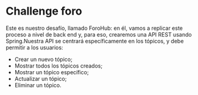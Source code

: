 <h1>Challenge foro</h1>
Este es nuestro desafío, llamado ForoHub: en él, vamos a replicar este proceso a nivel de back end y, para eso, crearemos una API REST usando Spring.Nuestra API se centrará específicamente en los tópicos, y debe permitir a los usuarios:

- Crear un nuevo tópico;
- Mostrar todos los tópicos creados;
- Mostrar un tópico específico;
- Actualizar un tópico;
- Eliminar un tópico.
